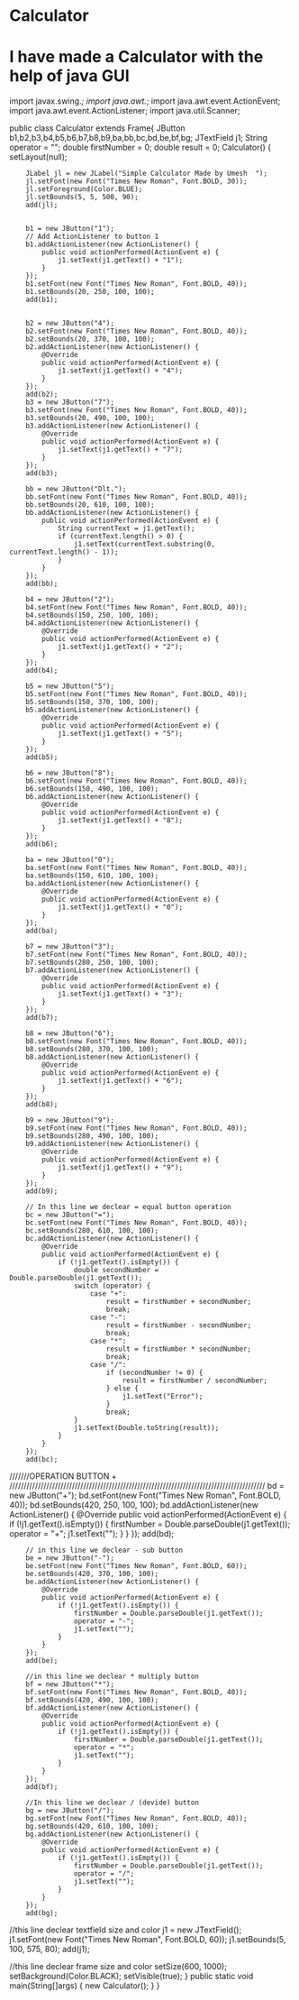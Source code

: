 # Calculator
# I have made a Calculator with the help of java GUI

import javax.swing.*;
import java.awt.*;
import java.awt.event.ActionEvent;
import java.awt.event.ActionListener;
import java.util.Scanner;

public class Calculator extends Frame{
    JButton b1,b2,b3,b4,b5,b6,b7,b8,b9,ba,bb,bc,bd,be,bf,bg;
    JTextField j1;
    String operator = "";
    double firstNumber = 0;
    double result = 0;
    Calculator() {
        setLayout(null);
       
        JLabel jl = new JLabel("Simple Calculator Made by Umesh  ");
        jl.setFont(new Font("Times New Roman", Font.BOLD, 30));
        jl.setForeground(Color.BLUE);
        jl.setBounds(5, 5, 500, 90);
        add(jl);
        

        b1 = new JButton("1");
        // Add ActionListener to button 1
        b1.addActionListener(new ActionListener() {
            public void actionPerformed(ActionEvent e) {
                j1.setText(j1.getText() + "1");
            }
        });
        b1.setFont(new Font("Times New Roman", Font.BOLD, 40));
        b1.setBounds(20, 250, 100, 100);
        add(b1);


        b2 = new JButton("4");
        b2.setFont(new Font("Times New Roman", Font.BOLD, 40));
        b2.setBounds(20, 370, 100, 100);
        b2.addActionListener(new ActionListener() {
            @Override
            public void actionPerformed(ActionEvent e) {
                j1.setText(j1.getText() + "4");
            }
        });
        add(b2);
        b3 = new JButton("7");
        b3.setFont(new Font("Times New Roman", Font.BOLD, 40));
        b3.setBounds(20, 490, 100, 100);
        b3.addActionListener(new ActionListener() {
            @Override
            public void actionPerformed(ActionEvent e) {
                j1.setText(j1.getText() + "7");
            }
        });
        add(b3);

        bb = new JButton("Dlt.");
        bb.setFont(new Font("Times New Roman", Font.BOLD, 40));
        bb.setBounds(20, 610, 100, 100);
        bb.addActionListener(new ActionListener() {
            public void actionPerformed(ActionEvent e) {
                String currentText = j1.getText();
                if (currentText.length() > 0) {
                    j1.setText(currentText.substring(0, currentText.length() - 1));
                }
            }
        });
        add(bb);

        b4 = new JButton("2");
        b4.setFont(new Font("Times New Roman", Font.BOLD, 40));
        b4.setBounds(150, 250, 100, 100);
        b4.addActionListener(new ActionListener() {
            @Override
            public void actionPerformed(ActionEvent e) {
                j1.setText(j1.getText() + "2");
            }
        });
        add(b4);

        b5 = new JButton("5");
        b5.setFont(new Font("Times New Roman", Font.BOLD, 40));
        b5.setBounds(150, 370, 100, 100);
        b5.addActionListener(new ActionListener() {
            @Override
            public void actionPerformed(ActionEvent e) {
                j1.setText(j1.getText() + "5");
            }
        });
        add(b5);

        b6 = new JButton("8");
        b6.setFont(new Font("Times New Roman", Font.BOLD, 40));
        b6.setBounds(150, 490, 100, 100);
        b6.addActionListener(new ActionListener() {
            @Override
            public void actionPerformed(ActionEvent e) {
                j1.setText(j1.getText() + "8");
            }
        });
        add(b6);

        ba = new JButton("0");
        ba.setFont(new Font("Times New Roman", Font.BOLD, 40));
        ba.setBounds(150, 610, 100, 100);
        ba.addActionListener(new ActionListener() {
            @Override
            public void actionPerformed(ActionEvent e) {
                j1.setText(j1.getText() + "0");
            }
        });
        add(ba);

        b7 = new JButton("3");
        b7.setFont(new Font("Times New Roman", Font.BOLD, 40));
        b7.setBounds(280, 250, 100, 100);
        b7.addActionListener(new ActionListener() {
            @Override
            public void actionPerformed(ActionEvent e) {
                j1.setText(j1.getText() + "3");
            }
        });
        add(b7);

        b8 = new JButton("6");
        b8.setFont(new Font("Times New Roman", Font.BOLD, 40));
        b8.setBounds(280, 370, 100, 100);
        b8.addActionListener(new ActionListener() {
            @Override
            public void actionPerformed(ActionEvent e) {
                j1.setText(j1.getText() + "6");
            }
        });
        add(b8);

        b9 = new JButton("9");
        b9.setFont(new Font("Times New Roman", Font.BOLD, 40));
        b9.setBounds(280, 490, 100, 100);
        b9.addActionListener(new ActionListener() {
            @Override
            public void actionPerformed(ActionEvent e) {
                j1.setText(j1.getText() + "9");
            }
        });
        add(b9);

        // In this line we declear = equal button operation
        bc = new JButton("=");
        bc.setFont(new Font("Times New Roman", Font.BOLD, 40));
        bc.setBounds(280, 610, 100, 100);
        bc.addActionListener(new ActionListener() {
            @Override
            public void actionPerformed(ActionEvent e) {
                if (!j1.getText().isEmpty()) {
                    double secondNumber = Double.parseDouble(j1.getText());
                    switch (operator) {
                        case "+":
                            result = firstNumber + secondNumber;
                            break;
                        case "-":
                            result = firstNumber - secondNumber;
                            break;
                        case "*":
                            result = firstNumber * secondNumber;
                            break;
                        case "/":
                            if (secondNumber != 0) {
                                result = firstNumber / secondNumber;
                            } else {
                                j1.setText("Error");
                            }
                            break;
                    }
                    j1.setText(Double.toString(result));
                }
            }
        });
        add(bc);

///////OPERATION  BUTTON + //////////////////////////////////////////////////////////////////////////////////////////
        bd = new JButton("+");
        bd.setFont(new Font("Times New Roman", Font.BOLD, 40));
        bd.setBounds(420, 250, 100, 100);
        bd.addActionListener(new ActionListener() {
            @Override
            public void actionPerformed(ActionEvent e) {
                if (!j1.getText().isEmpty()) {
                    firstNumber = Double.parseDouble(j1.getText());
                    operator = "+";
                    j1.setText("");
                }
            }
        });
        add(bd);

        // in this line we declear - sub button
        be = new JButton("-");
        be.setFont(new Font("Times New Roman", Font.BOLD, 60));
        be.setBounds(420, 370, 100, 100);
        be.addActionListener(new ActionListener() {
            @Override
            public void actionPerformed(ActionEvent e) {
                if (!j1.getText().isEmpty()) {
                    firstNumber = Double.parseDouble(j1.getText());
                    operator = "-";
                    j1.setText("");
                }
            }
        });
        add(be);

        //in this line we declear * multiply button
        bf = new JButton("*");
        bf.setFont(new Font("Times New Roman", Font.BOLD, 40));
        bf.setBounds(420, 490, 100, 100);
        bf.addActionListener(new ActionListener() {
            @Override
            public void actionPerformed(ActionEvent e) {
                if (!j1.getText().isEmpty()) {
                    firstNumber = Double.parseDouble(j1.getText());
                    operator = "*";
                    j1.setText("");
                }
            }
        });
        add(bf);

        //In this line we declear / (devide) button
        bg = new JButton("/");
        bg.setFont(new Font("Times New Roman", Font.BOLD, 40));
        bg.setBounds(420, 610, 100, 100);
        bg.addActionListener(new ActionListener() {
            @Override
            public void actionPerformed(ActionEvent e) {
                if (!j1.getText().isEmpty()) {
                    firstNumber = Double.parseDouble(j1.getText());
                    operator = "/";
                    j1.setText("");
                }
            }
        });
        add(bg);

//this line declear textfield size and color
        j1 = new JTextField();
        j1.setFont(new Font("Times New Roman", Font.BOLD, 60));
        j1.setBounds(5, 100, 575, 80);
        add(j1);

//this line declear frame size and color
        setSize(600, 1000);
        setBackground(Color.BLACK);
        setVisible(true);
    }
        public static void main(String[]args)
        {
            new Calculator();
        }
    }
